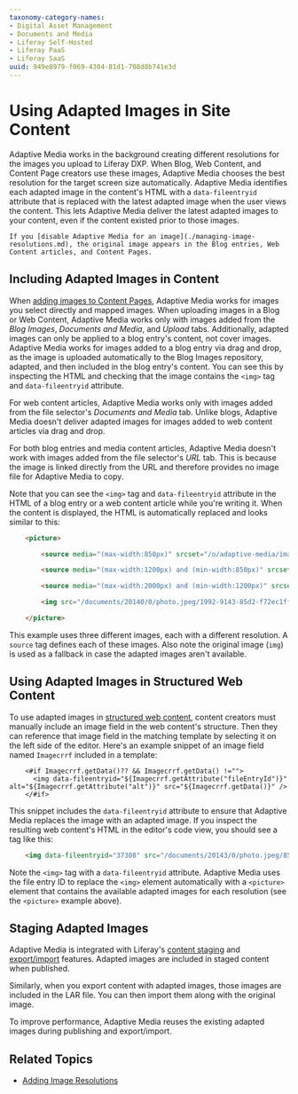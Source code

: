 ```yaml
---
taxonomy-category-names:
- Digital Asset Management
- Documents and Media
- Liferay Self-Hosted
- Liferay PaaS
- Liferay SaaS
uuid: 949e8979-f069-4304-81d1-708d8b741e3d
---
```

# Using Adapted Images in Site Content

Adaptive Media works in the background creating different resolutions for the images you upload to Liferay DXP. When Blog, Web Content, and Content Page creators use these images, Adaptive Media chooses the best resolution for the target screen size automatically. Adaptive Media identifies each adapted image in the content's HTML with a `data-fileentryid` attribute that is replaced with the latest adapted image when the user views the content. This lets Adaptive Media deliver the latest adapted images to your content, even if the content existed prior to those images.

```{note}
If you [disable Adaptive Media for an image](./managing-image-resolutions.md), the original image appears in the Blog entries, Web Content articles, and Content Pages.
```

## Including Adapted Images in Content

When [adding images to Content Pages](../../../../site-building/creating-pages/page-fragments-and-widgets/using-fragments/configuring-fragments/fragment-sub-elements-reference.md#image-source-settings), Adaptive Media works for images you select directly and mapped images. When uploading images in a Blog or Web Content, Adaptive Media works only with images added from the *Blog Images*, *Documents and Media*, and *Upload* tabs. Additionally, adapted images can only be applied to a blog entry's content, not cover images. Adaptive Media works for images added to a blog entry via drag and drop, as the image is uploaded automatically to the Blog Images repository, adapted, and then included in the blog entry's content. You can see this by inspecting the HTML and checking that the image contains the `<img>` tag and `data-fileentryid` attribute.

For web content articles, Adaptive Media works only with images added from the file selector's *Documents and Media* tab. Unlike blogs, Adaptive Media doesn't deliver adapted images for images added to web content articles via drag and drop.

For both blog entries and media content articles, Adaptive Media doesn't work with images added from the file selector's *URL* tab. This is because the image is linked directly from the URL and therefore provides no image file for Adaptive Media to copy.

Note that you can see the `<img>` tag and `data-fileentryid` attribute in the HTML of a blog entry or a web content article while you're writing it. When the content is displayed, the HTML is automatically replaced and looks similar to this:

```html
    <picture>

        <source media="(max-width:850px)" srcset="/o/adaptive-media/image/44147/med/photo.jpeg">

        <source media="(max-width:1200px) and (min-width:850px)" srcset="/o/adaptive-media/image/44147/hd/photo.jpeg">

        <source media="(max-width:2000px) and (min-width:1200px)" srcset="/o/adaptive-media/image/44147/ultra-hd/photo.jpeg">

        <img src="/documents/20140/0/photo.jpeg/1992-9143-85d2-f72ec1ff77a0">

    </picture>
```

This example uses three different images, each with a different resolution. A `source` tag defines each of these images. Also note the original image (`img`) is used as a fallback in case the adapted images aren't available.

## Using Adapted Images in Structured Web Content

To use adapted images in [structured web content](../../../web-content/web-content-structures/creating-structures.md), content creators must manually include an image field in the web content's structure. Then they can reference that image field in the matching template by selecting it on the left side of the editor. Here's an example snippet of an image field named `Imagecrrf` included in a template:

```markup
    <#if Imagecrrf.getData()?? && Imagecrrf.getData() !="">
      <img data-fileentryid="${Imagecrrf.getAttribute("fileEntryId")}" alt="${Imagecrrf.getAttribute("alt")}" src="${Imagecrrf.getData()}" />
    </#if>
```

This snippet includes the `data-fileentryid` attribute to ensure that Adaptive Media replaces the image with an adapted image. If you inspect the resulting web content's HTML in the editor's code view, you should see a tag like this:

```html
    <img data-fileentryid="37308" src="/documents/20143/0/photo.jpeg/85140258-1c9d-89b8-4e45-d79d5e262318?t=1518425" />
```

Note the `<img>` tag with a `data-fileentryid` attribute. Adaptive Media uses the file entry ID to replace the `<img>` element automatically with a `<picture>` element that contains the available adapted images for each resolution (see the `<picture>` example above).

## Staging Adapted Images

Adaptive Media is integrated with Liferay's [content staging](../../../../content-authoring-and-management.md) and [export/import](../../../../site-building/sites/exporting-importing-site-pages-and-content.md) features. Adapted images are included in staged content when published.

Similarly, when you export content with adapted images, those images are included in the LAR file. You can then import them along with the original image.

To improve performance, Adaptive Media reuses the existing adapted images during publishing and export/import.

## Related Topics

* [Adding Image Resolutions](./adding-image-resolutions.md)

